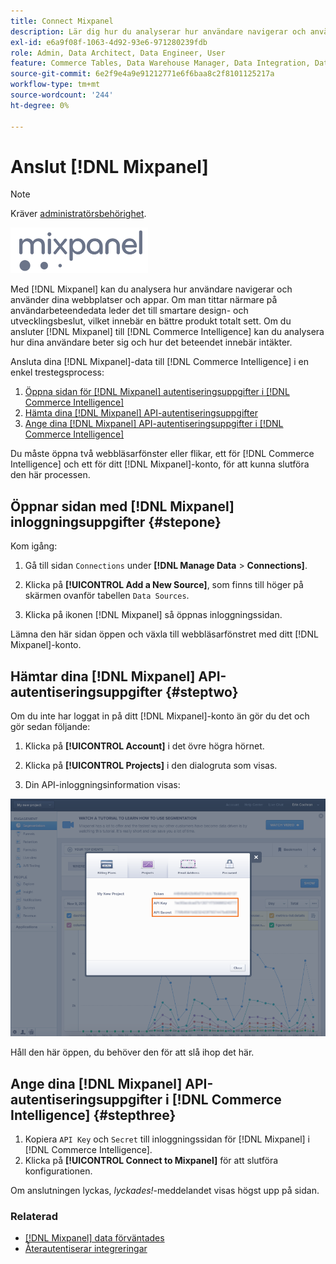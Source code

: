 ```yaml
---
title: Connect Mixpanel
description: Lär dig hur du analyserar hur användare navigerar och använder dina webbplatser och appar.
exl-id: e6a9f08f-1063-4d92-93e6-971280239fdb
role: Admin, Data Architect, Data Engineer, User
feature: Commerce Tables, Data Warehouse Manager, Data Integration, Data Import/Export
source-git-commit: 6e2f9e4a9e91212771e6f6baa8c2f8101125217a
workflow-type: tm+mt
source-wordcount: '244'
ht-degree: 0%

---
```


# Anslut [!DNL Mixpanel]

>[!NOTE]
>
>Kräver [administratörsbehörighet](../../../administrator/user-management/user-management.md).

![](../../../assets/Mixpanel_logo.png)

Med [!DNL Mixpanel] kan du analysera hur användare navigerar och använder dina webbplatser och appar. Om man tittar närmare på användarbeteendedata leder det till smartare design- och utvecklingsbeslut, vilket innebär en bättre produkt totalt sett. Om du ansluter [!DNL Mixpanel] till [!DNL Commerce Intelligence] kan du analysera hur dina användare beter sig och hur det beteendet innebär intäkter.

Ansluta dina [!DNL Mixpanel]-data till [!DNL Commerce Intelligence] i en enkel trestegsprocess:

1. [Öppna sidan för  [!DNL Mixpanel] autentiseringsuppgifter i [!DNL Commerce Intelligence]](#stepone)
1. [Hämta dina  [!DNL Mixpanel] API-autentiseringsuppgifter](#steptwo)
1. [Ange dina [!DNL Mixpanel] API-autentiseringsuppgifter i [!DNL Commerce Intelligence]](#stepthree)

Du måste öppna två webbläsarfönster eller flikar, ett för [!DNL Commerce Intelligence] och ett för ditt [!DNL Mixpanel]-konto, för att kunna slutföra den här processen.

## Öppnar sidan med [!DNL Mixpanel] inloggningsuppgifter {#stepone}

Kom igång:

1. Gå till sidan `Connections` under **[!DNL Manage Data** > **Connections]**.

1. Klicka på **[!UICONTROL Add a New Source]**, som finns till höger på skärmen ovanför tabellen `Data Sources`.

1. Klicka på ikonen [!DNL Mixpanel] så öppnas inloggningssidan.

Lämna den här sidan öppen och växla till webbläsarfönstret med ditt [!DNL Mixpanel]-konto.

## Hämtar dina [!DNL Mixpanel] API-autentiseringsuppgifter {#steptwo}

Om du inte har loggat in på ditt [!DNL Mixpanel]-konto än gör du det och gör sedan följande:

1. Klicka på **[!UICONTROL Account]** i det övre högra hörnet.

1. Klicka på **[!UICONTROL Projects]** i den dialogruta som visas.

1. Din API-inloggningsinformation visas:

![Hämtar API-autentiseringsuppgifter för Mixpanel](../../../assets/Mixpanel_API_creds.png)

Håll den här öppen, du behöver den för att slå ihop det här.

## Ange dina [!DNL Mixpanel] API-autentiseringsuppgifter i [!DNL Commerce Intelligence] {#stepthree}

1. Kopiera `API Key` och `Secret` till inloggningssidan för [!DNL Mixpanel] i [!DNL Commerce Intelligence].
1. Klicka på **[!UICONTROL Connect to Mixpanel]** för att slutföra konfigurationen.

Om anslutningen lyckas, _lyckades!_-meddelandet visas högst upp på sidan.

### Relaterad

* [ [!DNL Mixpanel] data förväntades](../integrations/mixpanel-data.md)
* [Återautentiserar integreringar](https://experienceleague.adobe.com/docs/commerce-knowledge-base/kb/how-to/mbi-reauthenticating-integrations.html)
